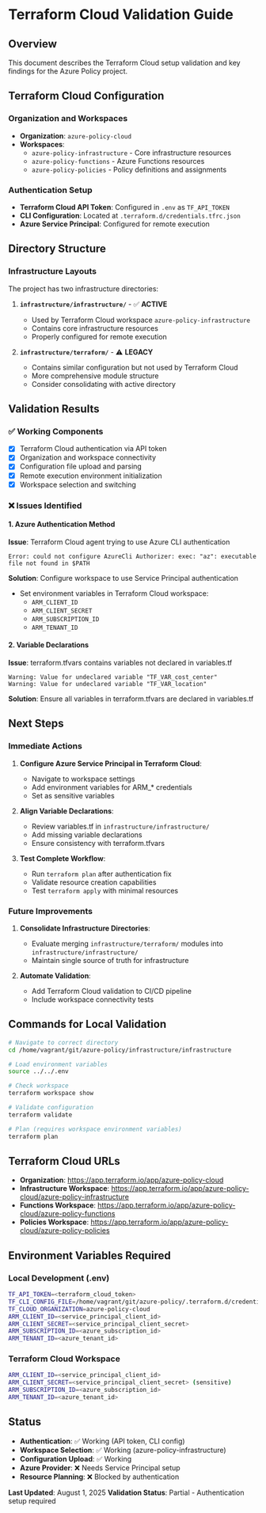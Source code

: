 # Terraform Cloud Validation Guide

## Overview
This document describes the Terraform Cloud setup validation and key findings for the Azure Policy project.

## Terraform Cloud Configuration

### Organization and Workspaces
- **Organization**: `azure-policy-cloud`
- **Workspaces**:
  - `azure-policy-infrastructure` - Core infrastructure resources
  - `azure-policy-functions` - Azure Functions resources  
  - `azure-policy-policies` - Policy definitions and assignments

### Authentication Setup
- **Terraform Cloud API Token**: Configured in `.env` as `TF_API_TOKEN`
- **CLI Configuration**: Located at `.terraform.d/credentials.tfrc.json`
- **Azure Service Principal**: Configured for remote execution

## Directory Structure

### Infrastructure Layouts
The project has two infrastructure directories:

1. **`infrastructure/infrastructure/`** - ✅ **ACTIVE**
   - Used by Terraform Cloud workspace `azure-policy-infrastructure`
   - Contains core infrastructure resources
   - Properly configured for remote execution

2. **`infrastructure/terraform/`** - ⚠️ **LEGACY**
   - Contains similar configuration but not used by Terraform Cloud
   - More comprehensive module structure
   - Consider consolidating with active directory

## Validation Results

### ✅ Working Components
- [x] Terraform Cloud authentication via API token
- [x] Organization and workspace connectivity
- [x] Configuration file upload and parsing
- [x] Remote execution environment initialization
- [x] Workspace selection and switching

### ❌ Issues Identified

#### 1. Azure Authentication Method
**Issue**: Terraform Cloud agent trying to use Azure CLI authentication
```
Error: could not configure AzureCli Authorizer: exec: "az": executable file not found in $PATH
```

**Solution**: Configure workspace to use Service Principal authentication
- Set environment variables in Terraform Cloud workspace:
  - `ARM_CLIENT_ID`
  - `ARM_CLIENT_SECRET` 
  - `ARM_SUBSCRIPTION_ID`
  - `ARM_TENANT_ID`

#### 2. Variable Declarations
**Issue**: terraform.tfvars contains variables not declared in variables.tf
```
Warning: Value for undeclared variable "TF_VAR_cost_center"
Warning: Value for undeclared variable "TF_VAR_location"
```

**Solution**: Ensure all variables in terraform.tfvars are declared in variables.tf

## Next Steps

### Immediate Actions
1. **Configure Azure Service Principal in Terraform Cloud**:
   - Navigate to workspace settings
   - Add environment variables for ARM_* credentials
   - Set as sensitive variables

2. **Align Variable Declarations**:
   - Review variables.tf in `infrastructure/infrastructure/`
   - Add missing variable declarations
   - Ensure consistency with terraform.tfvars

3. **Test Complete Workflow**:
   - Run `terraform plan` after authentication fix
   - Validate resource creation capabilities
   - Test `terraform apply` with minimal resources

### Future Improvements
1. **Consolidate Infrastructure Directories**:
   - Evaluate merging `infrastructure/terraform/` modules into `infrastructure/infrastructure/`
   - Maintain single source of truth for infrastructure

2. **Automate Validation**:
   - Add Terraform Cloud validation to CI/CD pipeline
   - Include workspace connectivity tests

## Commands for Local Validation

```bash
# Navigate to correct directory
cd /home/vagrant/git/azure-policy/infrastructure/infrastructure

# Load environment variables
source ../../.env

# Check workspace
terraform workspace show

# Validate configuration
terraform validate

# Plan (requires workspace environment variables)
terraform plan
```

## Terraform Cloud URLs
- **Organization**: https://app.terraform.io/app/azure-policy-cloud
- **Infrastructure Workspace**: https://app.terraform.io/app/azure-policy-cloud/azure-policy-infrastructure
- **Functions Workspace**: https://app.terraform.io/app/azure-policy-cloud/azure-policy-functions
- **Policies Workspace**: https://app.terraform.io/app/azure-policy-cloud/azure-policy-policies

## Environment Variables Required

### Local Development (.env)
```bash
TF_API_TOKEN=<terraform_cloud_token>
TF_CLI_CONFIG_FILE=/home/vagrant/git/azure-policy/.terraform.d/credentials.tfrc.json
TF_CLOUD_ORGANIZATION=azure-policy-cloud
ARM_CLIENT_ID=<service_principal_client_id>
ARM_CLIENT_SECRET=<service_principal_client_secret>
ARM_SUBSCRIPTION_ID=<azure_subscription_id>
ARM_TENANT_ID=<azure_tenant_id>
```

### Terraform Cloud Workspace
```bash
ARM_CLIENT_ID=<service_principal_client_id>
ARM_CLIENT_SECRET=<service_principal_client_secret> (sensitive)
ARM_SUBSCRIPTION_ID=<azure_subscription_id>
ARM_TENANT_ID=<azure_tenant_id>
```

## Status
- **Authentication**: ✅ Working (API token, CLI config)
- **Workspace Selection**: ✅ Working (azure-policy-infrastructure)
- **Configuration Upload**: ✅ Working
- **Azure Provider**: ❌ Needs Service Principal setup
- **Resource Planning**: ❌ Blocked by authentication

**Last Updated**: August 1, 2025
**Validation Status**: Partial - Authentication setup required
